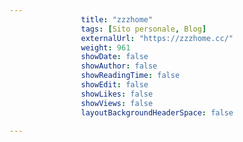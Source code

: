 ---
                title: "zzzhome"
                tags: [Sito personale, Blog]
                externalUrl: "https://zzzhome.cc/"
                weight: 961
                showDate: false
                showAuthor: false
                showReadingTime: false
                showEdit: false
                showLikes: false
                showViews: false
                layoutBackgroundHeaderSpace: false
                ---

